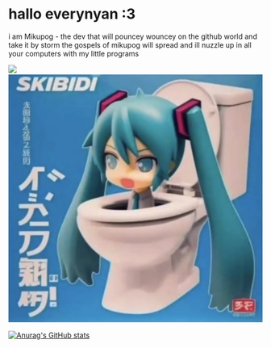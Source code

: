# hallo everynyan :3

i am Mikupog - the dev that will pouncey wouncey on the github world and take it by storm
the gospels of mikupog will spread and ill nuzzle up in all your computers with my little programs
<br>

<img src="https://cdn.discordapp.com/attachments/1201342723316269108/1337164487953748110/011.png?ex=67a672f9&is=67a52179&hm=798f8fe7a7d71e3668f8a85251044757169dede985859daba49c7da25802da52&">

<img src="assets/img.png">

[![Anurag's GitHub stats](https://github-readme-stats.vercel.app/api?username=mikupog&show_icons=true&theme=react)](https://github.com/anuraghazra/github-readme-stats)